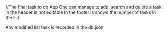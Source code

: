 //The final task to do App
One can manage to add, search and delete a task
in the header is not editable
In the footer is shows the number of tasks in the list

Any modified list task is recorded in the db.json